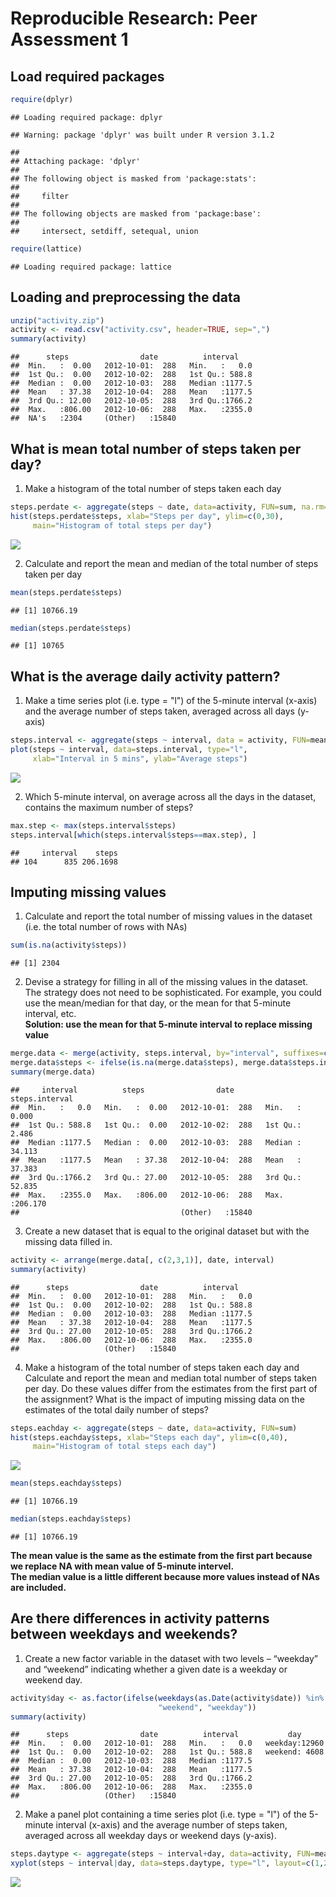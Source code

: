 # Reproducible Research: Peer Assessment 1
## Load required packages

```r
require(dplyr)
```

```
## Loading required package: dplyr
```

```
## Warning: package 'dplyr' was built under R version 3.1.2
```

```
## 
## Attaching package: 'dplyr'
## 
## The following object is masked from 'package:stats':
## 
##     filter
## 
## The following objects are masked from 'package:base':
## 
##     intersect, setdiff, setequal, union
```

```r
require(lattice)
```

```
## Loading required package: lattice
```

## Loading and preprocessing the data

```r
unzip("activity.zip")
activity <- read.csv("activity.csv", header=TRUE, sep=",")
summary(activity)
```

```
##      steps                date          interval     
##  Min.   :  0.00   2012-10-01:  288   Min.   :   0.0  
##  1st Qu.:  0.00   2012-10-02:  288   1st Qu.: 588.8  
##  Median :  0.00   2012-10-03:  288   Median :1177.5  
##  Mean   : 37.38   2012-10-04:  288   Mean   :1177.5  
##  3rd Qu.: 12.00   2012-10-05:  288   3rd Qu.:1766.2  
##  Max.   :806.00   2012-10-06:  288   Max.   :2355.0  
##  NA's   :2304     (Other)   :15840
```


## What is mean total number of steps taken per day?  
1. Make a histogram of the total number of steps taken each day

```r
steps.perdate <- aggregate(steps ~ date, data=activity, FUN=sum, na.rm=TRUE)
hist(steps.perdate$steps, xlab="Steps per day", ylim=c(0,30),
     main="Histogram of total steps per day")
```

![](PA1_template_files/figure-html/unnamed-chunk-3-1.png) 
  
2. Calculate and report the mean and median of the total number of steps taken per day

```r
mean(steps.perdate$steps)
```

```
## [1] 10766.19
```

```r
median(steps.perdate$steps)
```

```
## [1] 10765
```


## What is the average daily activity pattern?  
1. Make a time series plot (i.e. type = "l") of the 5-minute interval (x-axis) and the average number of steps taken, averaged across all days (y-axis)

```r
steps.interval <- aggregate(steps ~ interval, data = activity, FUN=mean, na.rm=TRUE)
plot(steps ~ interval, data=steps.interval, type="l", 
     xlab="Interval in 5 mins", ylab="Average steps")
```

![](PA1_template_files/figure-html/unnamed-chunk-5-1.png) 

2. Which 5-minute interval, on average across all the days in the dataset, contains the maximum number of steps?

```r
max.step <- max(steps.interval$steps)
steps.interval[which(steps.interval$steps==max.step), ]
```

```
##     interval    steps
## 104      835 206.1698
```

## Imputing missing values  
1. Calculate and report the total number of missing values in the dataset (i.e. the total number of rows with NAs)

```r
sum(is.na(activity$steps))
```

```
## [1] 2304
```

2. Devise a strategy for filling in all of the missing values in the dataset. The strategy does not need to be sophisticated. For example, you could use the mean/median for that day, or the mean for that 5-minute interval, etc.  
**Solution: use the mean for that 5-minute interval to replace missing value**

```r
merge.data <- merge(activity, steps.interval, by="interval", suffixes=c("",".interval"))
merge.data$steps <- ifelse(is.na(merge.data$steps), merge.data$steps.interval, merge.data$steps)
summary(merge.data)
```

```
##     interval          steps                date       steps.interval   
##  Min.   :   0.0   Min.   :  0.00   2012-10-01:  288   Min.   :  0.000  
##  1st Qu.: 588.8   1st Qu.:  0.00   2012-10-02:  288   1st Qu.:  2.486  
##  Median :1177.5   Median :  0.00   2012-10-03:  288   Median : 34.113  
##  Mean   :1177.5   Mean   : 37.38   2012-10-04:  288   Mean   : 37.383  
##  3rd Qu.:1766.2   3rd Qu.: 27.00   2012-10-05:  288   3rd Qu.: 52.835  
##  Max.   :2355.0   Max.   :806.00   2012-10-06:  288   Max.   :206.170  
##                                    (Other)   :15840
```

3. Create a new dataset that is equal to the original dataset but with the missing data filled in.

```r
activity <- arrange(merge.data[, c(2,3,1)], date, interval)
summary(activity)
```

```
##      steps                date          interval     
##  Min.   :  0.00   2012-10-01:  288   Min.   :   0.0  
##  1st Qu.:  0.00   2012-10-02:  288   1st Qu.: 588.8  
##  Median :  0.00   2012-10-03:  288   Median :1177.5  
##  Mean   : 37.38   2012-10-04:  288   Mean   :1177.5  
##  3rd Qu.: 27.00   2012-10-05:  288   3rd Qu.:1766.2  
##  Max.   :806.00   2012-10-06:  288   Max.   :2355.0  
##                   (Other)   :15840
```

4. Make a histogram of the total number of steps taken each day and Calculate and report the mean and median total number of steps taken per day. Do these values differ from the estimates from the first part of the assignment? What is the impact of imputing missing data on the estimates of the total daily number of steps?

```r
steps.eachday <- aggregate(steps ~ date, data=activity, FUN=sum)
hist(steps.eachday$steps, xlab="Steps each day", ylim=c(0,40),
     main="Histogram of total steps each day")
```

![](PA1_template_files/figure-html/unnamed-chunk-10-1.png) 

```r
mean(steps.eachday$steps)
```

```
## [1] 10766.19
```

```r
median(steps.eachday$steps)
```

```
## [1] 10766.19
```
**The mean value is the same as the estimate from the first part because we replace NA with mean value of 5-minute intervel.  
The median value is a little different because more values instead of NAs are included.**

## Are there differences in activity patterns between weekdays and weekends?  
1. Create a new factor variable in the dataset with two levels – “weekday” and “weekend” indicating whether a given date is a weekday or weekend day.

```r
activity$day <- as.factor(ifelse(weekdays(as.Date(activity$date)) %in% c("Saturday","Sunday","星期六","星期日"),
                                 "weekend", "weekday"))
summary(activity)
```

```
##      steps                date          interval           day       
##  Min.   :  0.00   2012-10-01:  288   Min.   :   0.0   weekday:12960  
##  1st Qu.:  0.00   2012-10-02:  288   1st Qu.: 588.8   weekend: 4608  
##  Median :  0.00   2012-10-03:  288   Median :1177.5                  
##  Mean   : 37.38   2012-10-04:  288   Mean   :1177.5                  
##  3rd Qu.: 27.00   2012-10-05:  288   3rd Qu.:1766.2                  
##  Max.   :806.00   2012-10-06:  288   Max.   :2355.0                  
##                   (Other)   :15840
```

2. Make a panel plot containing a time series plot (i.e. type = "l") of the 5-minute interval (x-axis) and the average number of steps taken, averaged across all weekday days or weekend days (y-axis). 

```r
steps.daytype <- aggregate(steps ~ interval+day, data=activity, FUN=mean)
xyplot(steps ~ interval|day, data=steps.daytype, type="l", layout=c(1,2), xlab="Interval in 5 mins", ylab="Average steps")
```

![](PA1_template_files/figure-html/unnamed-chunk-12-1.png) 

